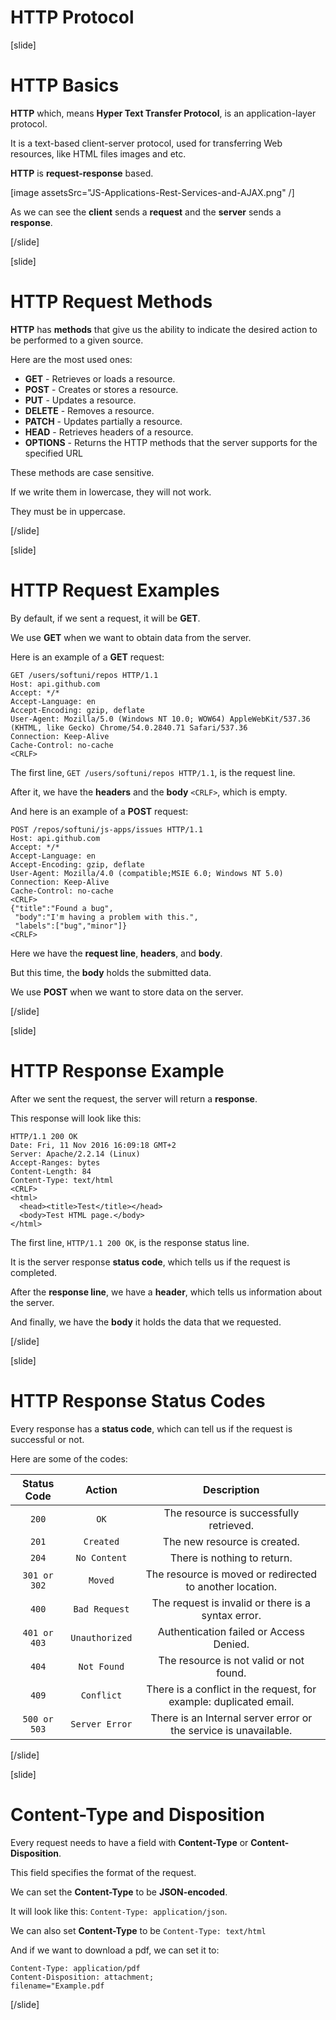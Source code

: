 # HTTP Protocol

[slide]

# HTTP Basics

**HTTP** which, means **Hyper Text Transfer Protocol**, is an application-layer protocol.

It is a text-based client-server protocol, used for transferring Web resources, like HTML files images and etc.

**HTTP** is **request-response** based.

[image assetsSrc="JS-Applications-Rest-Services-and-AJAX.png" /]

As we can see the **client** sends a **request** and the **server** sends a **response**.

[/slide]

[slide]

# HTTP Request Methods

**HTTP** has **methods** that give us the ability to indicate the desired action to be performed to a given source.

Here are the most used ones:

- **GET** - Retrieves or loads a resource.
- **POST** - Creates or stores a resource.
- **PUT** - Updates a resource.
- **DELETE** - Removes a resource.
- **PATCH** - Updates partially a resource.
- **HEAD** - Retrieves headers of a resource.
- **OPTIONS** - Returns the HTTP methods that the server supports for the specified URL

These methods are case sensitive.

If we write them in lowercase, they will not work.

They must be in uppercase.

[/slide]

[slide]

# HTTP Request Examples

By default, if we sent a request, it will be **GET**.

We use **GET** when we want to obtain data from the server.

Here is an example of a **GET** request:

```
GET /users/softuni/repos HTTP/1.1
Host: api.github.com
Accept: */*
Accept-Language: en
Accept-Encoding: gzip, deflate
User-Agent: Mozilla/5.0 (Windows NT 10.0; WOW64) AppleWebKit/537.36 (KHTML, like Gecko) Chrome/54.0.2840.71 Safari/537.36
Connection: Keep-Alive
Cache-Control: no-cache
<CRLF>
```

The first line, `GET /users/softuni/repos HTTP/1.1`, is the request line.

After it, we have the **headers** and the **body** `<CRLF>`, which is empty.

And here is an example of a **POST** request:

```
POST /repos/softuni/js-apps/issues HTTP/1.1
Host: api.github.com
Accept: */*
Accept-Language: en
Accept-Encoding: gzip, deflate
User-Agent: Mozilla/4.0 (compatible;MSIE 6.0; Windows NT 5.0)
Connection: Keep-Alive
Cache-Control: no-cache
<CRLF>
{"title":"Found a bug",
 "body":"I'm having a problem with this.",
 "labels":["bug","minor"]}
<CRLF>
```

Here we have the **request line**, **headers**, and **body**.

But this time, the **body** holds the submitted data.

We use **POST** when we want to store data on the server.

[/slide]

[slide]

# HTTP Response Example

After we sent the request, the server will return a **response**.

This response will look like this:

```
HTTP/1.1 200 OK
Date: Fri, 11 Nov 2016 16:09:18 GMT+2
Server: Apache/2.2.14 (Linux)
Accept-Ranges: bytes
Content-Length: 84
Content-Type: text/html
<CRLF>
<html>
  <head><title>Test</title></head>
  <body>Test HTML page.</body>
</html>
```

The first line, `HTTP/1.1 200 OK`, is the response status line.

It is the server response **status code**, which tells us if the request is completed.

After the **response line**, we have a **header**, which tells us information about the server.

And finally, we have the **body** it holds the data that we requested.

[/slide]

[slide]

# HTTP Response Status Codes

Every response has a **status code**, which can tell us if the request is successful or not.

Here are some of the codes:

| Status Code | Action | Description |
| :---:  | :---:  | :---:  |
| `200`         |      `OK`      | The resource is successfully retrieved. |
| `201`         |   `Created`    | The new resource is created. |
| `204`         |  `No Content`  | There is nothing to return. |
| `301 or 302`  |    `Moved`     | The resource is moved or redirected to another location. |
| `400`         | `Bad Request`  | The request is invalid or there is a syntax error. |
| `401 or 403`  | `Unauthorized` | Authentication failed or Access Denied. |
| `404`         |  `Not Found`   | The resource is not valid or not found. |
| `409`         |   `Conflict`   | There is a conflict in the request, for example: duplicated email. |
| `500 or 503`  | `Server Error` | There is an Internal server error or the service is unavailable. |

[/slide]

[slide]

# Content-Type and Disposition

Every request needs to have a field with **Content-Type** or **Content-Disposition**.

This field specifies the format of the request.

We can set the **Content-Type** to be **JSON-encoded**.

It will look like this: `Content-Type: application/json`.

We can also set **Content-Type** to be `Content-Type: text/html`

And if we want to download a pdf, we can set it to:

```
Content-Type: application/pdf
Content-Disposition: attachment;
filename="Example.pdf
```

[/slide]
